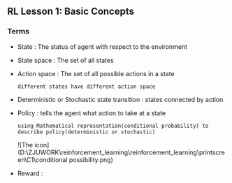 ## RL Lesson 1: Basic Concepts

### Terms

* State : The status of agent with respect to the environment

* State space : The set of all states

* Action space : The set of all possible actions in a state

  `different states have different action space`

* Deterministic or Stochastic state transition : states connected by action

* Policy : tells the agent what action to take at a state

  `using Mathematical representation(conditional probability) to describe policy(deterministic or stochastic)`

  ![The icon](D:\ZJUWORK\reinforcement_learning\reinforcement_learning\printscreen\C1\conditional possibility.png)

* Reward :
































